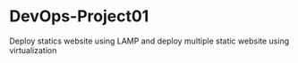 # DevOps-Project01
Deploy statics website using LAMP and deploy multiple static website using virtualization
